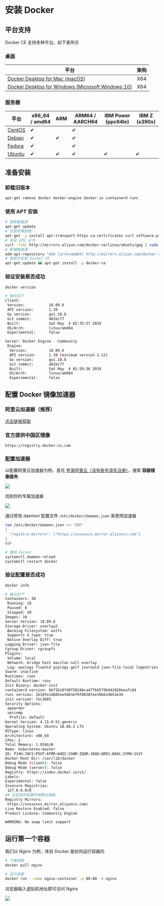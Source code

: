 # 安装 Docker

## 平台支持

Docker CE 支持多种平台，如下表所示

### 桌面

| 平台                                                         | 架构 |
| ------------------------------------------------------------ | ---- |
| [Docker Desktop for Mac \(macOS\)](https://docs.docker.com/docker-for-mac/install/) | X64  |
| [Docker Desktop for Windows \(Microsoft Windows 10\)](https://docs.docker.com/docker-for-windows/install/) | X64  |

### 服务器

| 平台                                                         | x86\_64 / amd64 | ARM  | ARM64 / AARCH64 | IBM Power \(ppc64le\) | IBM Z \(s390x\) |
| ------------------------------------------------------------ | --------------- | ---- | --------------- | --------------------- | --------------- |
| [CentOS](https://docs.docker.com/install/linux/docker-ce/centos/) | ✔               |      | ✔               |                       |                 |
| [Debian](https://docs.docker.com/install/linux/docker-ce/debian/) | ✔               | ✔    | ✔               |                       |                 |
| [Fedora](https://docs.docker.com/install/linux/docker-ce/fedora/) | ✔               |      | ✔               |                       |                 |
| [Ubuntu](https://docs.docker.com/install/linux/docker-ce/ubuntu/) | ✔               | ✔    | ✔               | ✔                     | ✔               |

## 准备安装

### 卸载旧版本

```bash
apt-get remove docker docker-engine docker.io containerd runc
```

### 使用 APT 安装

```bash
# 更新数据源
apt-get update
# 安装所需依赖
apt-get -y install apt-transport-https ca-certificates curl software-properties-common
# 安装 GPG 证书
curl -fsSL http://mirrors.aliyun.com/docker-ce/linux/ubuntu/gpg | sudo apt-key add -
# 新增数据源
add-apt-repository "deb [arch=amd64] http://mirrors.aliyun.com/docker-ce/linux/ubuntu $(lsb_release -cs) stable"
# 更新并安装 Docker CE
apt-get update && apt-get install -y docker-ce
```

### 验证安装是否成功

```bash
docker version

# 输出如下
Client:
 Version:           18.09.6
 API version:       1.39
 Go version:        go1.10.8
 Git commit:        481bc77
 Built:             Sat May  4 02:35:57 2019
 OS/Arch:           linux/amd64
 Experimental:      false

Server: Docker Engine - Community
 Engine:
  Version:          18.09.6
  API version:      1.39 (minimum version 1.12)
  Go version:       go1.10.8
  Git commit:       481bc77
  Built:            Sat May  4 01:59:36 2019
  OS/Arch:          linux/amd64
  Experimental:     false
```

## 配置 Docker 镜像加速器

### 阿里云加速器（推荐）

[点击链接获取](https://promotion.aliyun.com/ntms/act/qwbk.html?userCode=hgqku7c5)

### 官方提供中国区镜像

```
https://registry.docker-cn.com
```

### 配置加速器

以配置阿里云加速器为例，首先 [登录阿里云（没有账号请先注册）](https://promotion.aliyun.com/ntms/act/qwbk.html?userCode=hgqku7c5)，搜索 **容器镜像服务**

![](/assets/Lusifer_20190616094532.png)

找到你的专属加速器

![](/assets/Lusifer_20190616094722.png)

通过修改 daemon 配置文件 `/etc/docker/daemon.json` 来使用加速器

```bash
tee /etc/docker/daemon.json <<-'EOF'
{
  "registry-mirrors": ["https://xxxxxxxx.mirror.aliyuncs.com"]
}
EOF

# 重启 Docker
systemctl daemon-reload
systemctl restart docker
```

### 验证配置是否成功

```bash
docker info

# 输出如下
Containers: 38
 Running: 18
 Paused: 0
 Stopped: 20
Images: 10
Server Version: 18.09.6
Storage Driver: overlay2
 Backing Filesystem: extfs
 Supports d_type: true
 Native Overlay Diff: true
Logging Driver: json-file
Cgroup Driver: cgroupfs
Plugins:
 Volume: local
 Network: bridge host macvlan null overlay
 Log: awslogs fluentd gcplogs gelf journald json-file local logentries splunk syslog
Swarm: inactive
Runtimes: runc
Default Runtime: runc
Init Binary: docker-init
containerd version: bb71b10fd8f58240ca47fbb579b9d1028eea7c84
runc version: 2b18fe1d885ee5083ef9f0838fee39b62d653e30
init version: fec3683
Security Options:
 apparmor
 seccomp
  Profile: default
Kernel Version: 4.15.0-51-generic
Operating System: Ubuntu 18.04.2 LTS
OSType: linux
Architecture: x86_64
CPUs: 2
Total Memory: 1.924GiB
Name: kubernetes-master
ID: PJ4H:7AF2:P5UT:6FMR:W4DI:SSWR:IQQR:J6QO:ARES:BOAC:ZVMO:SV2Y
Docker Root Dir: /var/lib/docker
Debug Mode (client): false
Debug Mode (server): false
Registry: https://index.docker.io/v1/
Labels:
Experimental: false
Insecure Registries:
 127.0.0.0/8
## 这里是你配置的镜像加速器
Registry Mirrors:
 https://xxxxxxxx.mirror.aliyuncs.com/
Live Restore Enabled: false
Product License: Community Engine

WARNING: No swap limit support
```

## 运行第一个容器

我们以 Nginx 为例，体验 Docker 是如何运行容器的

```bash
# 下载镜像
docker pull nginx

# 运行容器
docker run --name nginx-container -p 80:80 -d nginx
```

浏览器输入虚拟机地址即可访问 Nginx

![](/assets/Lusifer_20190616095948.png)